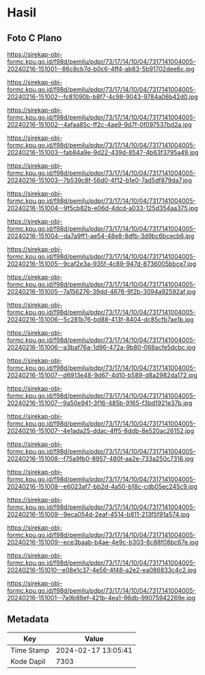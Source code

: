 # Hasil

## Foto C Plano

https://sirekap-obj-formc.kpu.go.id/f98d/pemilu/pdpr/73/17/14/10/04/7317141004005-20240216-151001--86c8cb7d-b0c6-4ff4-ab83-5b91702dee6c.jpg

https://sirekap-obj-formc.kpu.go.id/f98d/pemilu/pdpr/73/17/14/10/04/7317141004005-20240216-151002--fc81090b-b8f7-4c98-9043-9784a06b42d0.jpg

https://sirekap-obj-formc.kpu.go.id/f98d/pemilu/pdpr/73/17/14/10/04/7317141004005-20240216-151002--4afaa85c-ff2c-4ae9-9d7f-0f097537bd2a.jpg

https://sirekap-obj-formc.kpu.go.id/f98d/pemilu/pdpr/73/17/14/10/04/7317141004005-20240216-151003--fab84a9e-9d22-439d-8547-4b63f3795a49.jpg

https://sirekap-obj-formc.kpu.go.id/f98d/pemilu/pdpr/73/17/14/10/04/7317141004005-20240216-151003--7b539c8f-56d0-4f12-b1e0-7ad5df879da7.jpg

https://sirekap-obj-formc.kpu.go.id/f98d/pemilu/pdpr/73/17/14/10/04/7317141004005-20240216-151004--9f5cb82b-e06d-4dcd-a033-125d354aa375.jpg

https://sirekap-obj-formc.kpu.go.id/f98d/pemilu/pdpr/73/17/14/10/04/7317141004005-20240216-151004--da7a9ff1-ae54-48e8-8dfb-3d9bc6bcecb6.jpg

https://sirekap-obj-formc.kpu.go.id/f98d/pemilu/pdpr/73/17/14/10/04/7317141004005-20240216-151005--9caf2e3a-935f-4c89-947d-8736005bbce7.jpg

https://sirekap-obj-formc.kpu.go.id/f98d/pemilu/pdpr/73/17/14/10/04/7317141004005-20240216-151005--7a156276-39dd-4676-9f2b-3094a92592af.jpg

https://sirekap-obj-formc.kpu.go.id/f98d/pemilu/pdpr/73/17/14/10/04/7317141004005-20240216-151006--5c281b76-bd88-413f-8404-dc85cfb7ae1b.jpg

https://sirekap-obj-formc.kpu.go.id/f98d/pemilu/pdpr/73/17/14/10/04/7317141004005-20240216-151006--a3baf76a-1d96-472a-9b80-068acfe5dcbc.jpg

https://sirekap-obj-formc.kpu.go.id/f98d/pemilu/pdpr/73/17/14/10/04/7317141004005-20240216-151007--d6913e48-9d67-4d10-b589-d8a2982da172.jpg

https://sirekap-obj-formc.kpu.go.id/f98d/pemilu/pdpr/73/17/14/10/04/7317141004005-20240216-151007--9a50e941-3f16-485b-9165-f3bd1921e37b.jpg

https://sirekap-obj-formc.kpu.go.id/f98d/pemilu/pdpr/73/17/14/10/04/7317141004005-20240216-151007--4e1ada25-ddac-4ff5-8ddb-8e520ac26152.jpg

https://sirekap-obj-formc.kpu.go.id/f98d/pemilu/pdpr/73/17/14/10/04/7317141004005-20240216-151008--f75a9fb0-8957-480f-aa2e-733a250c7316.jpg

https://sirekap-obj-formc.kpu.go.id/f98d/pemilu/pdpr/73/17/14/10/04/7317141004005-20240216-151008--e6023af7-bb2d-4a50-b18c-cdb05ec245c9.jpg

https://sirekap-obj-formc.kpu.go.id/f98d/pemilu/pdpr/73/17/14/10/04/7317141004005-20240216-151009--9eca054d-2eaf-4514-b811-213f5f91a574.jpg

https://sirekap-obj-formc.kpu.go.id/f98d/pemilu/pdpr/73/17/14/10/04/7317141004005-20240216-151009--ece3baab-b4ae-4e9c-b303-8c88f08bc67e.jpg

https://sirekap-obj-formc.kpu.go.id/f98d/pemilu/pdpr/73/17/14/10/04/7317141004005-20240216-151010--e08e1c37-4e56-4f48-a2e2-ea086833c4c2.jpg

https://sirekap-obj-formc.kpu.go.id/f98d/pemilu/pdpr/73/17/14/10/04/7317141004005-20240216-151001--7a9b88ef-421b-4ea1-96db-99075942269e.jpg


## Metadata

| Key        | Value               |
| ---------- | ------------------- |
| Time Stamp | 2024-02-17 13:05:41 |
| Kode Dapil | 7303                |



